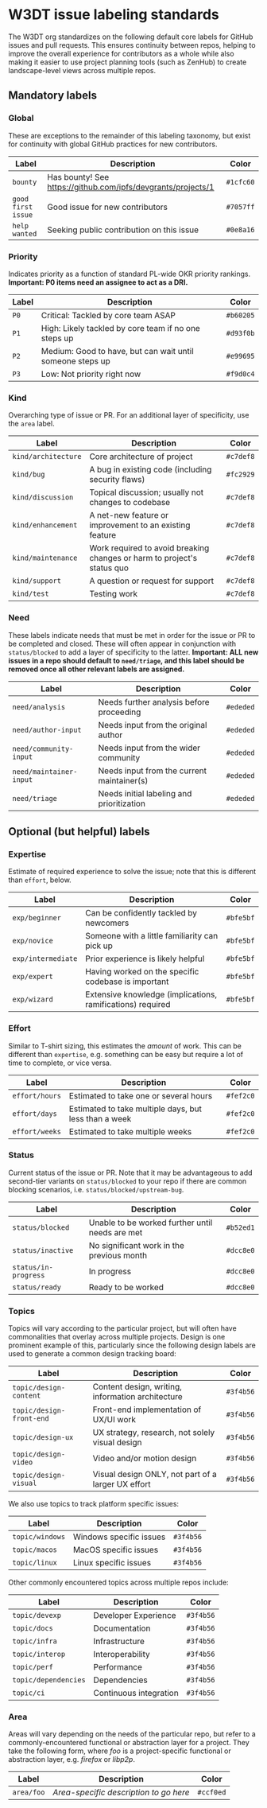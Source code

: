 # W3DT issue labeling standards

The W3DT org standardizes on the following default core labels for GitHub issues and pull requests. This ensures continuity
between repos, helping to improve the overall experience for contributors as a whole while also making it easier to use project
planning tools (such as ZenHub) to create landscape-level views across multiple repos.

## Mandatory labels

### Global
These are exceptions to the remainder of this labeling taxonomy, but exist for continuity with global GitHub practices for new contributors.

| Label              | Description                                                  | Color     |
| -----              | -----------                                                  | -----     |
| `bounty`           | Has bounty! See https://github.com/ipfs/devgrants/projects/1 | `#1cfc60` |
| `good first issue` | Good issue for new contributors                              | `#7057ff` |
| `help wanted`      | Seeking public contribution on this issue                    | `#0e8a16` |

### Priority
Indicates priority as a function of standard PL-wide OKR priority rankings. **Important: P0 items need an assignee to act as a DRI.**

| Label | Description                                               | Color     |
| ----- | -----------                                               | -----     |
| `P0`  | Critical: Tackled by core team ASAP                       | `#b60205` |
| `P1`  | High: Likely tackled by core team if no one steps up      | `#d93f0b` |
| `P2`  | Medium: Good to have, but can wait until someone steps up | `#e99695` |
| `P3`  | Low: Not priority right now                               | `#f9d0c4` |

### Kind
Overarching type of issue or PR. For an additional layer of specificity, use the `area` label.

| Label               | Description                                                             | Color     |
| -----               | -----------                                                             | -----     |
| `kind/architecture` | Core architecture of project                                            | `#c7def8` |
| `kind/bug`          | A bug in existing code (including security flaws)                       | `#fc2929` |
| `kind/discussion`   | Topical discussion; usually not changes to codebase                     | `#c7def8` |
| `kind/enhancement`  | A net-new feature or improvement to an existing feature                 | `#c7def8` |
| `kind/maintenance`  | Work required to avoid breaking changes or harm to project's status quo | `#c7def8` |
| `kind/support`      | A question or request for support                                       | `#c7def8` |
| `kind/test`         | Testing work                                                            | `#c7def8` |

### Need
These labels indicate needs that must be met in order for the issue or PR to be completed and closed. These will often appear in conjunction with `status/blocked` to add a layer of specificity to the latter. **Important: ALL new issues in a repo should default to `need/triage`, and this label should be removed once all other relevant labels are assigned.**

| Label                   | Description                                | Color     |
| -----                   | -----------                                | -----     |
| `need/analysis`         | Needs further analysis before proceeding   | `#ededed` |
| `need/author-input`     | Needs input from the original author       | `#ededed` |
| `need/community-input`  | Needs input from the wider community       | `#ededed` |
| `need/maintainer-input` | Needs input from the current maintainer(s) | `#ededed` |
| `need/triage`           | Needs initial labeling and prioritization  | `#ededed` |

## Optional (but helpful) labels

### Expertise
Estimate of required experience to solve the issue; note that this is different than `effort`, below.

| Label              | Description                                                | Color     |
| -----              | -----------                                                | -----     |
| `exp/beginner`     | Can be confidently tackled by newcomers                    | `#bfe5bf` |
| `exp/novice`       | Someone with a little familiarity can pick up              | `#bfe5bf` |
| `exp/intermediate` | Prior experience is likely helpful                         | `#bfe5bf` |
| `exp/expert`       | Having worked on the specific codebase is important        | `#bfe5bf` |
| `exp/wizard`       | Extensive knowledge (implications, ramifications) required | `#bfe5bf` |

### Effort
Similar to T-shirt sizing, this estimates the *amount* of work. This can be different than `expertise`, e.g. something can be easy but require a lot of time to complete, or vice versa.

| Label          | Description                                           | Color     |
| -----          | -----------                                           | -----     |
| `effort/hours` | Estimated to take one or several hours                | `#fef2c0` |
| `effort/days`  | Estimated to take multiple days, but less than a week | `#fef2c0` |
| `effort/weeks` | Estimated to take multiple weeks                      | `#fef2c0` |

### Status
Current status of the issue or PR. Note that it may be advantageous to add second-tier variants on `status/blocked` to your repo if there are common blocking scenarios, i.e. `status/blocked/upstream-bug`.

| Label                | Description                                     | Color     |
| -----                | -----------                                     | -----     |
| `status/blocked`     | Unable to be worked further until needs are met | `#b52ed1` |
| `status/inactive`    | No significant work in the previous month       | `#dcc8e0` |
| `status/in-progress` | In progress                                     | `#dcc8e0` |
| `status/ready`       | Ready to be worked                              | `#dcc8e0` |

### Topics
Topics will vary according to the particular project, but will often have commonalities that overlay across multiple projects. Design is one prominent example of this, particularly since the following design labels are used to generate a common design tracking board:

| Label                    | Description                                        | Color     |
| -----                    | -----------                                        | -----     |
| `topic/design-content`   | Content design, writing, information architecture  | `#3f4b56` |
| `topic/design-front-end` | Front-end implementation of UX/UI work             | `#3f4b56` |
| `topic/design-ux`        | UX strategy, research, not solely visual design    | `#3f4b56` |
| `topic/design-video`     | Video and/or motion design                         | `#3f4b56` |
| `topic/design-visual`    | Visual design ONLY, not part of a larger UX effort | `#3f4b56` |

We also use topics to track platform specific issues:

| Label           | Description             | Color     |
| -----           | -----------             | -----     |
| `topic/windows` | Windows specific issues | `#3f4b56` |
| `topic/macos`   | MacOS specific issues   | `#3f4b56` |
| `topic/linux`   | Linux specific issues   | `#3f4b56` |

Other commonly encountered topics across multiple repos include:

| Label                | Description            | Color     |
| -----                | -----------            | -----     |
| `topic/devexp`       | Developer Experience   | `#3f4b56` |
| `topic/docs`         | Documentation          | `#3f4b56` |
| `topic/infra`        | Infrastructure         | `#3f4b56` |
| `topic/interop`      | Interoperability       | `#3f4b56` |
| `topic/perf`         | Performance            | `#3f4b56` |
| `topic/dependencies` | Dependencies           | `#3f4b56` |
| `topic/ci`           | Continuous integration | `#3f4b56` |

### Area
Areas will vary depending on the needs of the particular repo, but refer to a commonly-encountered functional or abstraction layer for a project. They take the following form, where *foo* is a project-specific functional or abstraction layer, e.g. *firefox* or *libp2p*.

| Label      | Description                            | Color     |
| -----      | -----------                            | -----     |
| `area/foo` | *Area-specific description to go here* | `#ccf0ed` |
